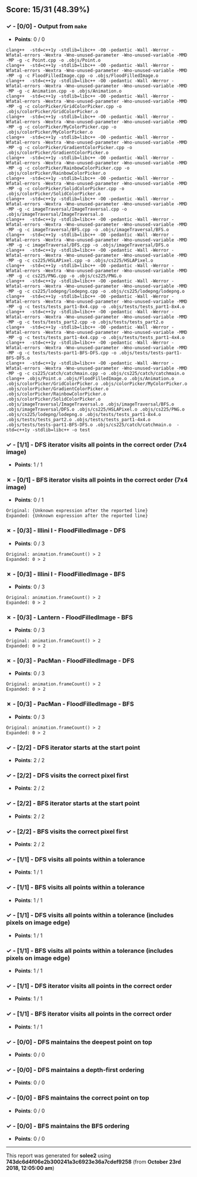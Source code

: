 


## Score: 15/31 (48.39%)


### ✓ - [0/0] - Output from `make`

- **Points**: 0 / 0


```
clang++  -std=c++1y -stdlib=libc++ -O0 -pedantic -Wall -Werror -Wfatal-errors -Wextra -Wno-unused-parameter -Wno-unused-variable -MMD -MP -g -c Point.cpp -o .objs/Point.o
clang++  -std=c++1y -stdlib=libc++ -O0 -pedantic -Wall -Werror -Wfatal-errors -Wextra -Wno-unused-parameter -Wno-unused-variable -MMD -MP -g -c FloodFilledImage.cpp -o .objs/FloodFilledImage.o
clang++  -std=c++1y -stdlib=libc++ -O0 -pedantic -Wall -Werror -Wfatal-errors -Wextra -Wno-unused-parameter -Wno-unused-variable -MMD -MP -g -c Animation.cpp -o .objs/Animation.o
clang++  -std=c++1y -stdlib=libc++ -O0 -pedantic -Wall -Werror -Wfatal-errors -Wextra -Wno-unused-parameter -Wno-unused-variable -MMD -MP -g -c colorPicker/GridColorPicker.cpp -o .objs/colorPicker/GridColorPicker.o
clang++  -std=c++1y -stdlib=libc++ -O0 -pedantic -Wall -Werror -Wfatal-errors -Wextra -Wno-unused-parameter -Wno-unused-variable -MMD -MP -g -c colorPicker/MyColorPicker.cpp -o .objs/colorPicker/MyColorPicker.o
clang++  -std=c++1y -stdlib=libc++ -O0 -pedantic -Wall -Werror -Wfatal-errors -Wextra -Wno-unused-parameter -Wno-unused-variable -MMD -MP -g -c colorPicker/GradientColorPicker.cpp -o .objs/colorPicker/GradientColorPicker.o
clang++  -std=c++1y -stdlib=libc++ -O0 -pedantic -Wall -Werror -Wfatal-errors -Wextra -Wno-unused-parameter -Wno-unused-variable -MMD -MP -g -c colorPicker/RainbowColorPicker.cpp -o .objs/colorPicker/RainbowColorPicker.o
clang++  -std=c++1y -stdlib=libc++ -O0 -pedantic -Wall -Werror -Wfatal-errors -Wextra -Wno-unused-parameter -Wno-unused-variable -MMD -MP -g -c colorPicker/SolidColorPicker.cpp -o .objs/colorPicker/SolidColorPicker.o
clang++  -std=c++1y -stdlib=libc++ -O0 -pedantic -Wall -Werror -Wfatal-errors -Wextra -Wno-unused-parameter -Wno-unused-variable -MMD -MP -g -c imageTraversal/ImageTraversal.cpp -o .objs/imageTraversal/ImageTraversal.o
clang++  -std=c++1y -stdlib=libc++ -O0 -pedantic -Wall -Werror -Wfatal-errors -Wextra -Wno-unused-parameter -Wno-unused-variable -MMD -MP -g -c imageTraversal/BFS.cpp -o .objs/imageTraversal/BFS.o
clang++  -std=c++1y -stdlib=libc++ -O0 -pedantic -Wall -Werror -Wfatal-errors -Wextra -Wno-unused-parameter -Wno-unused-variable -MMD -MP -g -c imageTraversal/DFS.cpp -o .objs/imageTraversal/DFS.o
clang++  -std=c++1y -stdlib=libc++ -O0 -pedantic -Wall -Werror -Wfatal-errors -Wextra -Wno-unused-parameter -Wno-unused-variable -MMD -MP -g -c cs225/HSLAPixel.cpp -o .objs/cs225/HSLAPixel.o
clang++  -std=c++1y -stdlib=libc++ -O0 -pedantic -Wall -Werror -Wfatal-errors -Wextra -Wno-unused-parameter -Wno-unused-variable -MMD -MP -g -c cs225/PNG.cpp -o .objs/cs225/PNG.o
clang++  -std=c++1y -stdlib=libc++ -O0 -pedantic -Wall -Werror -Wfatal-errors -Wextra -Wno-unused-parameter -Wno-unused-variable -MMD -MP -g -c cs225/lodepng/lodepng.cpp -o .objs/cs225/lodepng/lodepng.o
clang++  -std=c++1y -stdlib=libc++ -O0 -pedantic -Wall -Werror -Wfatal-errors -Wextra -Wno-unused-parameter -Wno-unused-variable -MMD -MP -g -c tests/tests_part1-8x4.cpp -o .objs/tests/tests_part1-8x4.o
clang++  -std=c++1y -stdlib=libc++ -O0 -pedantic -Wall -Werror -Wfatal-errors -Wextra -Wno-unused-parameter -Wno-unused-variable -MMD -MP -g -c tests/tests_part2.cpp -o .objs/tests/tests_part2.o
clang++  -std=c++1y -stdlib=libc++ -O0 -pedantic -Wall -Werror -Wfatal-errors -Wextra -Wno-unused-parameter -Wno-unused-variable -MMD -MP -g -c tests/tests_part1-4x4.cpp -o .objs/tests/tests_part1-4x4.o
clang++  -std=c++1y -stdlib=libc++ -O0 -pedantic -Wall -Werror -Wfatal-errors -Wextra -Wno-unused-parameter -Wno-unused-variable -MMD -MP -g -c tests/tests-part1-BFS-DFS.cpp -o .objs/tests/tests-part1-BFS-DFS.o
clang++  -std=c++1y -stdlib=libc++ -O0 -pedantic -Wall -Werror -Wfatal-errors -Wextra -Wno-unused-parameter -Wno-unused-variable -MMD -MP -g -c cs225/catch/catchmain.cpp -o .objs/cs225/catch/catchmain.o
clang++ .objs/Point.o .objs/FloodFilledImage.o .objs/Animation.o .objs/colorPicker/GridColorPicker.o .objs/colorPicker/MyColorPicker.o .objs/colorPicker/GradientColorPicker.o .objs/colorPicker/RainbowColorPicker.o .objs/colorPicker/SolidColorPicker.o .objs/imageTraversal/ImageTraversal.o .objs/imageTraversal/BFS.o .objs/imageTraversal/DFS.o .objs/cs225/HSLAPixel.o .objs/cs225/PNG.o .objs/cs225/lodepng/lodepng.o .objs/tests/tests_part1-8x4.o .objs/tests/tests_part2.o .objs/tests/tests_part1-4x4.o .objs/tests/tests-part1-BFS-DFS.o .objs/cs225/catch/catchmain.o  -std=c++1y -stdlib=libc++ -o test

```


### ✓ - [1/1] - DFS iterator visits all points in the correct order (7x4 image)

- **Points**: 1 / 1





### ✗ - [0/1] - BFS iterator visits all points in the correct order (7x4 image)

- **Points**: 0 / 1


```
Original: {Unknown expression after the reported line}
Expanded: {Unknown expression after the reported line}
```


### ✗ - [0/3] - Illini I - FloodFilledImage - DFS

- **Points**: 0 / 3


```
Original: animation.frameCount() > 2
Expanded: 0 > 2
```


### ✗ - [0/3] - Illini I - FloodFilledImage - BFS

- **Points**: 0 / 3


```
Original: animation.frameCount() > 2
Expanded: 0 > 2
```


### ✗ - [0/3] - Lantern - FloodFilledImage - BFS

- **Points**: 0 / 3


```
Original: animation.frameCount() > 2
Expanded: 0 > 2
```


### ✗ - [0/3] - PacMan - FloodFilledImage - DFS

- **Points**: 0 / 3


```
Original: animation.frameCount() > 2
Expanded: 0 > 2
```


### ✗ - [0/3] - PacMan - FloodFilledImage - BFS

- **Points**: 0 / 3


```
Original: animation.frameCount() > 2
Expanded: 0 > 2
```


### ✓ - [2/2] - DFS iterator starts at the start point

- **Points**: 2 / 2





### ✓ - [2/2] - DFS visits the correct pixel first

- **Points**: 2 / 2





### ✓ - [2/2] - BFS iterator starts at the start point

- **Points**: 2 / 2





### ✓ - [2/2] - BFS visits the correct pixel first

- **Points**: 2 / 2





### ✓ - [1/1] - DFS visits all points within a tolerance

- **Points**: 1 / 1





### ✓ - [1/1] - BFS visits all points within a tolerance

- **Points**: 1 / 1





### ✓ - [1/1] - DFS visits all points within a tolerance (includes pixels on image edge)

- **Points**: 1 / 1





### ✓ - [1/1] - BFS visits all points within a tolerance (includes pixels on image edge)

- **Points**: 1 / 1





### ✓ - [1/1] - DFS iterator visits all points in the correct order

- **Points**: 1 / 1





### ✓ - [1/1] - BFS iterator visits all points in the correct order

- **Points**: 1 / 1





### ✓ - [0/0] - DFS maintains the deepest point on top

- **Points**: 0 / 0





### ✓ - [0/0] - DFS maintains a depth-first ordering

- **Points**: 0 / 0





### ✓ - [0/0] - BFS maintains the correct point on top

- **Points**: 0 / 0





### ✓ - [0/0] - BFS maintains the BFS ordering

- **Points**: 0 / 0





---

This report was generated for **solee2** using **743dc6d4f06e2b300241a3c6923e36a7cdef9258** (from **October 23rd 2018, 12:05:00 am**)

